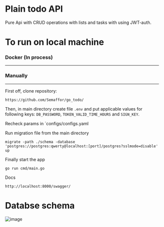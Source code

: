 # Plain todo API

Pure Api with CRUD operations with lists and tasks with using JWT-auth.

# To run on local machine

### Docker (In process)

---

### Manually

---
First off, clone repository:
    
    https://github.com/Semaffor/go_todo/
Then, in main directory create file `.env` and put applicable values for following keys: `DB_PASSWORD`, `TOKEN_VALID_TIME_HOURS` and `SIGN_KEY`.

Recheck params in `configs/configs.yaml

Run migration file from the main directory

    migrate -path ./schema -database 'postgres://postgres:qwerty@localhost:[port]/postgres?sslmode=disable' up

Finally start the app

    go run cmd/main.go
    
Docs

    http://localhost:8000/swagger/
    
# Databse schema

![image](https://user-images.githubusercontent.com/75733938/212204317-6b009b74-d99b-45ae-ae4b-22ccd5e093a7.png)
